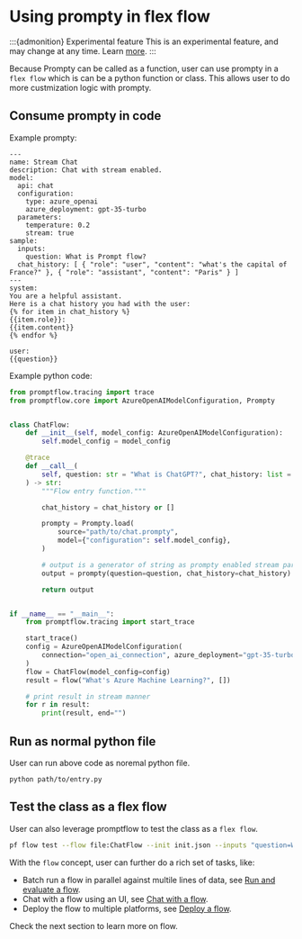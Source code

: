 # Using prompty in flex flow

:::{admonition} Experimental feature
This is an experimental feature, and may change at any time. Learn [more](../faq.md#stable-vs-experimental).
:::

Because Prompty can be called as a function, user can use prompty in a `flex flow` which is can be a python function or class.
This allows user to do more custmization logic with prompty.


## Consume prompty in code

Example prompty: 

```text
---
name: Stream Chat
description: Chat with stream enabled.
model:
  api: chat
  configuration:
    type: azure_openai
    azure_deployment: gpt-35-turbo
  parameters:
    temperature: 0.2
    stream: true
sample:
  inputs:
    question: What is Prompt flow?
  chat_history: [ { "role": "user", "content": "what's the capital of France?" }, { "role": "assistant", "content": "Paris" } ]
---
system:
You are a helpful assistant.
Here is a chat history you had with the user:
{% for item in chat_history %}
{{item.role}}:
{{item.content}}
{% endfor %}

user:
{{question}}
```

Example python code:
```python
from promptflow.tracing import trace
from promptflow.core import AzureOpenAIModelConfiguration, Prompty


class ChatFlow:
    def __init__(self, model_config: AzureOpenAIModelConfiguration):
        self.model_config = model_config

    @trace
    def __call__(
        self, question: str = "What is ChatGPT?", chat_history: list = None
    ) -> str:
        """Flow entry function."""

        chat_history = chat_history or []

        prompty = Prompty.load(
            source="path/to/chat.prompty",
            model={"configuration": self.model_config},
        )

        # output is a generator of string as prompty enabled stream parameter
        output = prompty(question=question, chat_history=chat_history)

        return output


if __name__ == "__main__":
    from promptflow.tracing import start_trace

    start_trace()
    config = AzureOpenAIModelConfiguration(
        connection="open_ai_connection", azure_deployment="gpt-35-turbo"
    )
    flow = ChatFlow(model_config=config)
    result = flow("What's Azure Machine Learning?", [])

    # print result in stream manner
    for r in result:
        print(result, end="")
```

## Run as normal python file

User can run above code as noremal python file.

```batch
python path/to/entry.py
```

## Test the class as a flex flow

User can also leverage promptflow to test the class as a `flex flow`.

```bash
pf flow test --flow file:ChatFlow --init init.json --inputs "question=What is ChatGPT?"
```

With the `flow` concept, user can further do a rich set of tasks, like:
- Batch run a flow in parallel against multile lines of data, see [Run and evaluate a flow](../run-and-evaluate-a-flow/index.md).
- Chat with a flow using an UI, see [Chat with a flow](../chat-with-a-flow/index.md).
- Deploy the flow to multiple platforms, see [Deploy a flow](../deploy-a-flow/index.md).

Check the next section to learn more on flow.


